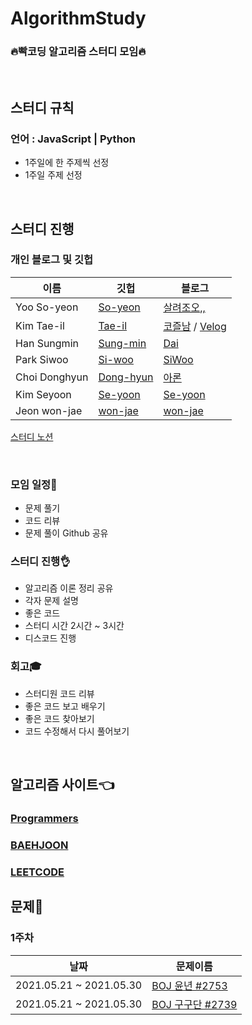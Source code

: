 # AlgorithmStudy
### **🔥빡코딩 알고리즘 스터디 모임🔥**

<br>

## 스터디 규칙

### 언어 : JavaScript | Python
  - 1주일에 한 주제씩 선정
  - 1주일 주제 선정

<br>

## **스터디 진행**

### 개인 블로그 및 깃헙

| 이름 | 깃헙 | 블로그 | 
|---|---|---|
| Yoo So-yeon | [So-yeon](https://github.com/loverduck) | [살려조오,,](https://codingduck.tistory.com/)  |
| Kim Tae-il | [Tae-il](https://github.com/james-taeil) | [코즐남](https://cozznam.tistory.com/) / [Velog](https://velog.io/@edan_3000) |
| Han Sungmin | [Sung-min](https://github.com/ElleryVernon) | [Dai](https://velog.io/@tmpks5) |
| Park Siwoo | [Si-woo](https://github.com/SiwooPak) | [SiWoo](https://velog.io/@dev_shu) |
| Choi Donghyun | [Dong-hyun](https://github.com/aarDong-hyunon-93 ) | [아론](https://velog.io/@aaron_93) |
| Kim Seyoon | [Se-yoon](https://github.com/seyoonkim48) | [Se-yoon](https://velog.io/@yoon63) |
| Jeon won-jae | [won-jae](https://github.com/coriander345) | [won-jae](https://coriander345.github.io/) |

[스터디 노션](https://www.notion.so/loverduck97/Algorithm-Study-2d0c49b91c074f419830852c96306e6d)

<br>

### 모임 일정📅
  - 문제 풀기
  - 코드 리뷰
  - 문제 풀이 Github 공유

### 스터디 진행👌
  - 알고리즘 이론 정리 공유
  - 각자 문제 설명
  - 좋은 코드 
  - 스터디 시간 2시간 ~ 3시간
  - 디스코드 진행

### 회고🎓
  - 스터디원 코드 리뷰
  - 좋은 코드 보고 배우기
  - 좋은 코드 찾아보기
  - 코드 수정해서 다시 풀어보기

<br>

## **알고리즘 사이트👈** 
### [Programmers](https://programmers.co.kr/learn/challenges?tab=all_challenges)<br>
### [BAEHJOON](https://www.acmicpc.net/)<br>
### [LEETCODE](https://leetcode.com/)<br>

## **문제**🥳

### 1주차
| 날짜 | 문제이름 | 
|---|---|
| 2021.05.21 ~ 2021.05.30 | [BOJ 윤년 #2753](https://www.acmicpc.net/problem/2753) |
| 2021.05.21 ~ 2021.05.30 | [BOJ 구구단 #2739](https://www.acmicpc.net/problem/2739) |

